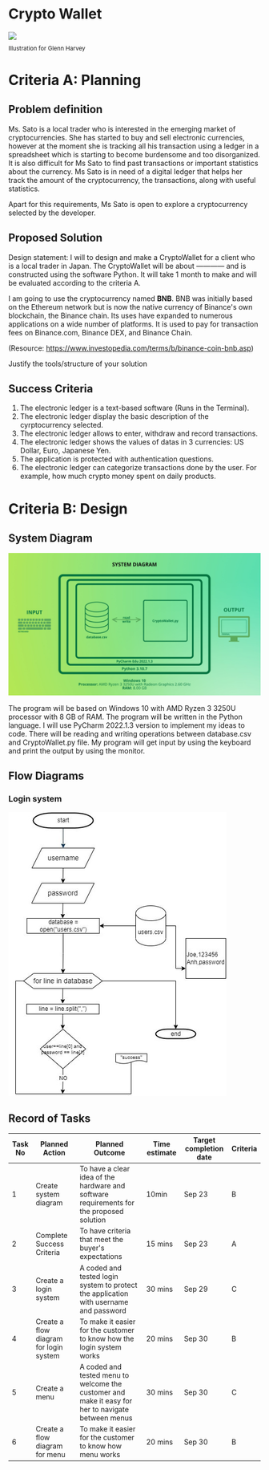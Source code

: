 # Crypto Wallet

![](https://github.com/drPinzonISAK/unit1_g1/blob/main/22ROOSE-master768.gif)  
<sub>Illustration for Glenn Harvey</sub>

# Criteria A: Planning

## Problem definition

Ms. Sato is a local trader who is interested in the emerging market of cryptocurrencies. She has started to buy and sell electronic currencies, however at the moment she is tracking all his transaction using a ledger in a spreadsheet which is starting to become burdensome and too disorganized. It is also difficult for Ms Sato to find past transactions or important statistics about the currency. Ms Sato is in need of a digital ledger that helps her track the amount of the cryptocurrency, the transactions, along with useful statistics. 

Apart for this requirements, Ms Sato is open to explore a cryptocurrency selected by the developer.

## Proposed Solution

Design statement:
I will to design and make a CryptoWallet for a client who is a local trader in Japan. The CryptoWallet will be about ———— and is constructed using the software Python. It will take  1 month to make and will be evaluated according to the criteria A.

I am going to use the cryptocurrency named **BNB**. BNB was initially based on the Ethereum network but is now the native currency of Binance's own blockchain, the Binance chain. Its uses have expanded to numerous applications on a wide number of platforms. It is used to pay for transaction fees on Binance.com, Binance DEX, and Binance Chain.

(Resource: https://www.investopedia.com/terms/b/binance-coin-bnb.asp)

Justify the tools/structure of your solution

## Success Criteria
1. The electronic ledger is a text-based software (Runs in the Terminal).
2. The electronic ledger display the basic description of the cyrptocurrency selected.
3. The electronic ledger allows to enter, withdraw and record transactions.
4. The electronic ledger shows the values of datas in 3 currencies: US Dollar, Euro, Japanese Yen. 
5. The application is protected with authentication questions.
6. The electronic ledger can categorize transactions done by the user. For example, how much crypto money spent on daily products.

# Criteria B: Design

## System Diagram
![](https://github.com/2024sabuhiabbasov/Unit-1/blob/main/Project/Images/Unit%201%20Project%20-%20System%20Diagram.jpg)

The program will be based on Windows 10 with AMD Ryzen 3 3250U processor with 8 GB of RAM. The program will be written in the Python language. I will use PyCharm 2022.1.3 version to implement my ideas to code. There will be reading and writing operations between database.csv and CryptoWallet.py file. My program will get input by using the keyboard and print the output by using the monitor.

## Flow Diagrams
### Login system
![](https://github.com/2024sabuhiabbasov/Unit-1/blob/main/Project/Images/Login%20system%20-%20Flow%20Diagram.jpg)

## Record of Tasks
| Task No | Planned Action                                               | Planned Outcome                                                                                                 | Time estimate | Target completion date | Criteria |
|---------|---------------------------------------------------------------|-----------------------------------------------------------------------------------------------------------------|---------------|------------------------|-----------|
| 1 | Create system diagram | To have a clear idea of the hardware and software requirements for the proposed solution | 10min | Sep 23 | B |
| 2 | Complete Success Criteria | To have criteria that meet the buyer's expectations | 15 mins | Sep 23 | A |
| 3 | Create a login system | A coded and tested login system to protect the application with username and password | 30 mins | Sep 29 | C |
| 4 | Create a flow diagram for login system | To make it easier for the customer to know how the login system works | 20 mins | Sep 30 | B |
| 5 | Create a menu | A coded and tested menu to welcome the customer and make it easy for her to navigate between menus | 30 mins | Sep 30 | C |
| 6 | Create a flow diagram for menu | To make it easier for the customer to know how menu works | 20 mins | Sep 30 | B |
